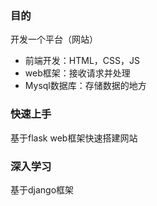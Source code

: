 ### 目的

开发一个平台（网站）

- 前端开发：HTML，CSS，JS
- web框架：接收请求并处理
- Mysql数据库：存储数据的地方



### 快速上手

基于flask web框架快速搭建网站



### 深入学习

基于django框架